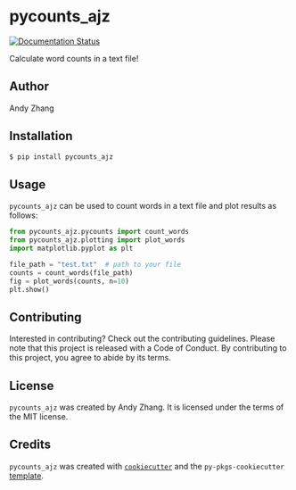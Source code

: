 # pycounts_ajz

[![Documentation Status](https://readthedocs.org/projects/pycounts-ajz/badge/?version=latest)](https://pycounts-ajz.readthedocs.io/en/latest/?badge=latest)

Calculate word counts in a text file!


## Author
Andy Zhang


## Installation

```bash
$ pip install pycounts_ajz
```

## Usage

`pycounts_ajz` can be used to count words in a text file and plot results
as follows:

```python
from pycounts_ajz.pycounts import count_words
from pycounts_ajz.plotting import plot_words
import matplotlib.pyplot as plt

file_path = "test.txt"  # path to your file
counts = count_words(file_path)
fig = plot_words(counts, n=10)
plt.show()
```

## Contributing

Interested in contributing? Check out the contributing guidelines. 
Please note that this project is released with a Code of Conduct. 
By contributing to this project, you agree to abide by its terms.

## License

`pycounts_ajz` was created by Andy Zhang. It is licensed under the terms of the MIT license.


## Credits

`pycounts_ajz` was created with 
[`cookiecutter`](https://cookiecutter.readthedocs.io/en/latest/) and 
the `py-pkgs-cookiecutter` 
[template](https://github.com/py-pkgs/py-pkgs-cookiecutter).
